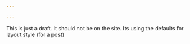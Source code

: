 ```yaml
---

---
```


This is just a draft. 
It should not be on the site. 
Its using the defaults for layout style (for a post) 

